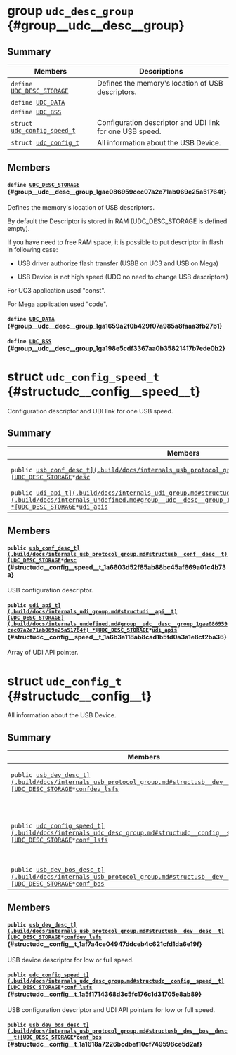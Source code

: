 # group `udc_desc_group` {#group__udc__desc__group}

## Summary

 Members                        | Descriptions                                
--------------------------------|---------------------------------------------
`define `[`UDC_DESC_STORAGE`](#group__udc__desc__group_1gae086959cec07a2e71ab069e25a51764f)            | Defines the memory's location of USB descriptors.
`define `[`UDC_DATA`](#group__udc__desc__group_1ga1659a2f0b429f07a985a8faaa3fb27b1)            | 
`define `[`UDC_BSS`](#group__udc__desc__group_1ga198e5cdf3367aa0b35821417b7ede0b2)            | 
`struct `[`udc_config_speed_t`](#structudc__config__speed__t) | Configuration descriptor and UDI link for one USB speed.
`struct `[`udc_config_t`](#structudc__config__t) | All information about the USB Device.

## Members

#### `define `[`UDC_DESC_STORAGE`](#group__udc__desc__group_1gae086959cec07a2e71ab069e25a51764f) {#group__udc__desc__group_1gae086959cec07a2e71ab069e25a51764f}

Defines the memory's location of USB descriptors.

By default the Descriptor is stored in RAM (UDC_DESC_STORAGE is defined empty).

If you have need to free RAM space, it is possible to put descriptor in flash in following case:

* USB driver authorize flash transfer (USBB on UC3 and USB on Mega)

* USB Device is not high speed (UDC no need to change USB descriptors)

For UC3 application used "const".

For Mega application used "code".

#### `define `[`UDC_DATA`](#group__udc__desc__group_1ga1659a2f0b429f07a985a8faaa3fb27b1) {#group__udc__desc__group_1ga1659a2f0b429f07a985a8faaa3fb27b1}

#### `define `[`UDC_BSS`](#group__udc__desc__group_1ga198e5cdf3367aa0b35821417b7ede0b2) {#group__udc__desc__group_1ga198e5cdf3367aa0b35821417b7ede0b2}

# struct `udc_config_speed_t` {#structudc__config__speed__t}

Configuration descriptor and UDI link for one USB speed.

## Summary

 Members                        | Descriptions                                
--------------------------------|---------------------------------------------
`public `[`usb_conf_desc_t](.build/docs/internals_usb_protocol_group.md#structusb__conf__desc__t)[UDC_DESC_STORAGE`](.build/docs/internals_undefined.md#group__udc__desc__group_1gae086959cec07a2e71ab069e25a51764f)` * `[`desc`](#structudc__config__speed__t_1a6603d52f85ab88bc45af669a01c4b73a) | USB configuration descriptor.
`public `[`udi_api_t](.build/docs/internals_udi_group.md#structudi__api__t)[UDC_DESC_STORAGE](.build/docs/internals_undefined.md#group__udc__desc__group_1gae086959cec07a2e71ab069e25a51764f) *[UDC_DESC_STORAGE`](.build/docs/internals_undefined.md#group__udc__desc__group_1gae086959cec07a2e71ab069e25a51764f)` * `[`udi_apis`](#structudc__config__speed__t_1a6b3a118ab8cad1b5fd0a3a1e8cf2ba36) | Array of UDI API pointer.

## Members

#### `public `[`usb_conf_desc_t](.build/docs/internals_usb_protocol_group.md#structusb__conf__desc__t)[UDC_DESC_STORAGE`](.build/docs/internals_undefined.md#group__udc__desc__group_1gae086959cec07a2e71ab069e25a51764f)` * `[`desc`](#structudc__config__speed__t_1a6603d52f85ab88bc45af669a01c4b73a) {#structudc__config__speed__t_1a6603d52f85ab88bc45af669a01c4b73a}

USB configuration descriptor.

#### `public `[`udi_api_t](.build/docs/internals_udi_group.md#structudi__api__t)[UDC_DESC_STORAGE](.build/docs/internals_undefined.md#group__udc__desc__group_1gae086959cec07a2e71ab069e25a51764f) *[UDC_DESC_STORAGE`](.build/docs/internals_undefined.md#group__udc__desc__group_1gae086959cec07a2e71ab069e25a51764f)` * `[`udi_apis`](#structudc__config__speed__t_1a6b3a118ab8cad1b5fd0a3a1e8cf2ba36) {#structudc__config__speed__t_1a6b3a118ab8cad1b5fd0a3a1e8cf2ba36}

Array of UDI API pointer.

# struct `udc_config_t` {#structudc__config__t}

All information about the USB Device.

## Summary

 Members                        | Descriptions                                
--------------------------------|---------------------------------------------
`public `[`usb_dev_desc_t](.build/docs/internals_usb_protocol_group.md#structusb__dev__desc__t)[UDC_DESC_STORAGE`](.build/docs/internals_undefined.md#group__udc__desc__group_1gae086959cec07a2e71ab069e25a51764f)` * `[`confdev_lsfs`](#structudc__config__t_1af7a4ce04947ddceb4c621cfd1da6e19f) | USB device descriptor for low or full speed.
`public `[`udc_config_speed_t](.build/docs/internals_udc_desc_group.md#structudc__config__speed__t)[UDC_DESC_STORAGE`](.build/docs/internals_undefined.md#group__udc__desc__group_1gae086959cec07a2e71ab069e25a51764f)` * `[`conf_lsfs`](#structudc__config__t_1a5f1714368d3c5fc176c1d31705e8ab89) | USB configuration descriptor and UDI API pointers for low or full speed.
`public `[`usb_dev_bos_desc_t](.build/docs/internals_usb_protocol_group.md#structusb__dev__bos__desc__t)[UDC_DESC_STORAGE`](.build/docs/internals_undefined.md#group__udc__desc__group_1gae086959cec07a2e71ab069e25a51764f)` * `[`conf_bos`](#structudc__config__t_1a1618a7226bcdbef10cf749598ce5d2af) | 

## Members

#### `public `[`usb_dev_desc_t](.build/docs/internals_usb_protocol_group.md#structusb__dev__desc__t)[UDC_DESC_STORAGE`](.build/docs/internals_undefined.md#group__udc__desc__group_1gae086959cec07a2e71ab069e25a51764f)` * `[`confdev_lsfs`](#structudc__config__t_1af7a4ce04947ddceb4c621cfd1da6e19f) {#structudc__config__t_1af7a4ce04947ddceb4c621cfd1da6e19f}

USB device descriptor for low or full speed.

#### `public `[`udc_config_speed_t](.build/docs/internals_udc_desc_group.md#structudc__config__speed__t)[UDC_DESC_STORAGE`](.build/docs/internals_undefined.md#group__udc__desc__group_1gae086959cec07a2e71ab069e25a51764f)` * `[`conf_lsfs`](#structudc__config__t_1a5f1714368d3c5fc176c1d31705e8ab89) {#structudc__config__t_1a5f1714368d3c5fc176c1d31705e8ab89}

USB configuration descriptor and UDI API pointers for low or full speed.

#### `public `[`usb_dev_bos_desc_t](.build/docs/internals_usb_protocol_group.md#structusb__dev__bos__desc__t)[UDC_DESC_STORAGE`](.build/docs/internals_undefined.md#group__udc__desc__group_1gae086959cec07a2e71ab069e25a51764f)` * `[`conf_bos`](#structudc__config__t_1a1618a7226bcdbef10cf749598ce5d2af) {#structudc__config__t_1a1618a7226bcdbef10cf749598ce5d2af}

